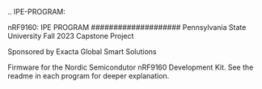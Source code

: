 .. IPE-PROGRAM:

nRF9160: IPE PROGRAM
####################
Pennsylvania State University Fall 2023 Capstone Project

Sponsored by Exacta Global Smart Solutions

Firmware for the Nordic Semicondutor nRF9160 Development Kit. See the readme in each program for deeper explanation.

